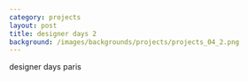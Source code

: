 ```yaml
---
category: projects
layout: post
title: designer days 2
background: /images/backgrounds/projects/projects_04_2.png
---
```

designer days paris